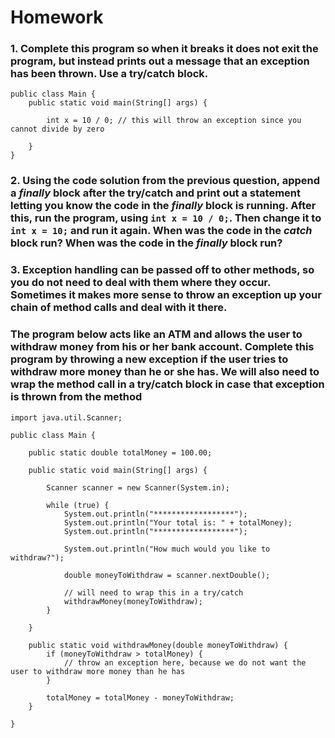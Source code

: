 # Homework

### 1. Complete this program so when it breaks it does not exit the program, but instead prints out a message that an exception has been thrown. Use a try/catch block.
```
public class Main {
    public static void main(String[] args) {

        int x = 10 / 0; // this will throw an exception since you cannot divide by zero

    }
}
```

### 2. Using the code solution from the previous question, append a _finally_ block after the try/catch and print out a statement letting you know the code in the _finally_ block is running. After this, run the program, using `int x = 10 / 0;`. Then change it to `int x = 10;` and run it again. When was the code in the _catch_ block run? When was the code in the _finally_ block run?

### 3. Exception handling can be passed off to other methods, so you do not need to deal with them where they occur. Sometimes it makes more sense to throw an exception up your chain of method calls and deal with it there. 
### The program below acts like an ATM and allows the user to withdraw money from his or her bank account. Complete this program by throwing a new exception if the user tries to withdraw more money than he or she has. We will also need to wrap the method call in a try/catch block in case that exception is thrown from the method
```
import java.util.Scanner;

public class Main {

    public static double totalMoney = 100.00;

    public static void main(String[] args) {

        Scanner scanner = new Scanner(System.in);

        while (true) {
            System.out.println("******************");
            System.out.println("Your total is: " + totalMoney);
            System.out.println("******************");

            System.out.println("How much would you like to withdraw?");

            double moneyToWithdraw = scanner.nextDouble();
            
            // will need to wrap this in a try/catch
            withdrawMoney(moneyToWithdraw);
        }

    }

    public static void withdrawMoney(double moneyToWithdraw) {
        if (moneyToWithdraw > totalMoney) {
            // throw an exception here, because we do not want the user to withdraw more money than he has
        }

        totalMoney = totalMoney - moneyToWithdraw;
    }

}
```
